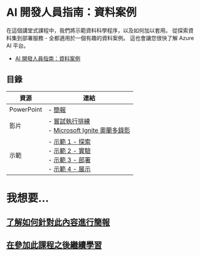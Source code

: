 # <a name="developers-guide-to-ai-a-data-story"></a>AI 開發人員指南：資料案例

在這個講堂式課程中，我們將示範資料科學程序，以及如何加以套用。 從探索資料集到部署服務 - 全都適用於一個有趣的資料案例。 這也會讓您很快了解 Azure AI 平台。

* [AI 開發人員指南：資料案例](https://github.com/microsoft/ignite-learning-paths-training-aiml/tree/master-SimplifiedChinese/aiml21)

## <a name="table-of-content"></a>目錄
 

| 資源          | 連結                            |
|-------------------|----------------------------------|
| PowerPoint        | - [簡報](presentations.md) |
| 影片            | - [嘗試執行排練](https://youtu.be/K8upKkvtEI0) <br/>- [Microsoft Ignite 奧蘭多錄影](https://myignite.techcommunity.microsoft.com/sessions/83219?source=sessions) |
| 示範             | - [示範 1 - 探索](https://github.com/microsoft/ignite-learning-paths-training-aiml/blob/master/aiml21/README-presenter.md#demo-1---explore) <br/>- [示範 2 - 實驗](https://github.com/microsoft/ignite-learning-paths-training-aiml/blob/master/aiml21/README-presenter.md#demo-2---experiment) <br/>- [示範 3 - 部署](https://github.com/microsoft/ignite-learning-paths-training-aiml/blob/master/aiml21/README-presenter.md#demo-3---deploy)<br/>- [示範 4 - 展示](https://github.com/microsoft/ignite-learning-paths-training-aiml/blob/master/aiml21/README-presenter.md#demo-4---present) |

# <a name="i-want-to-"></a>我想要…

## <a name="learn-to-present-this-content"></a>[了解如何針對此內容進行簡報](README-presenter.md)

## <a name="continue-learning-after-attending-this-session"></a>[在參加此課程之後繼續學習](README-attendee.md)